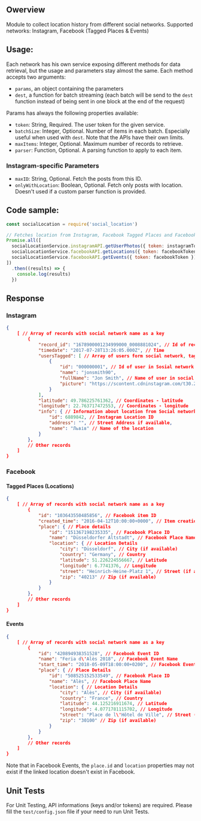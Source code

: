 ## Owerview
Module to collect location history from different social networks.
Supported networks: Instagram, Facebook (Tagged Places & Events)

## Usage:
Each network has his own service exposing different methods for data retrieval, but the usage and parameters stay almost the same.
Each method accepts two arguments:
* `params`, an object containing the parameters
* `dest`, a function for batch streaming (each batch will be send to the `dest` function instead of being sent in one block at the end of the request)

Params has always the following properties available:
* `token`: String, Required. The user token for the given service.
* `batchSize`: Integer, Optional. Number of items in each batch. Especially useful when used with `dest`. Note that the APIs have their own limits.
* `maxItems`: Integer, Optional. Maximum number of records to retrieve.
* `parser`: Function, Optional. A parsing function to apply to each item.

### Instagram-specific Parameters

* `maxID`: String, Optional. Fetch the posts from this ID.
* `onlyWithLocation`: Boolean, Optional. Fetch only posts with location. Doesn't used if a custom parser function is provided.

## Code sample:
```js
const socialLocation = require('social_location')

// Fetches location from Instagram, Facebook Tagged Places and Facebook Events
Promise.all([
  socialLocationService.instagramAPI.getUserPhotos({ token: instagramToken }),
  socialLocationService.facebookAPI.getLocations({ token: facebookToken }),
  socialLocationService.facebookAPI.getEvents({ token: facebookToken })
])
  .then((results) => {
    console.log(results)
  })
```

## Response

### Instagram

```json
{
    [ // Array of records with social network name as a key
        {
            "record_id": "1678900001234999000_0008881024", // Id of record if social network
            "timedate": "2017-07-28T13:26:05.000Z", // Time
            "usersTagged": [ // Array of users form social network, tagged on the record
                {
                    "id": "000000001", // Id of user in Sosial network
                    "name": "jonsmith90",
                    "fullName": "Jon Smith", // Name of user in social network
                    "picture": "https://scontent.cdninstagram.com/t30.2885-19/s150x150/16465407_134027990443410_7777777728803741696_a.jpg"
                }
            ],
            "latitude": 49.786225761362, // Coordinates - latitude
            "longitude": 22.763717472553, // Coordinates - longitude
            "info": { // Information about location from Social network
                "id": 6889842, // Instagram Location ID
                "address": "", // Street Address if available,
                "name": "Львів" // Name of the location
            }
        },
        // Other records
    ]
}
```

### Facebook

#### Tagged Places (Locations)

```json
{
    [ // Array of records with social network name as a key
        {
            "id": "103643550485856", // Facebook item ID
            "created_time": "2016-04-12T10:00:00+0000", // Item creation time
            "place": { // Place details
                "id": "151367198235335", // Facebook Place ID
                "name": "Düsseldorfer Altstadt", // Facebook Place Name
                "location": { // Location Details
                    "city": "Düsseldorf", // City (if available)
                    "country": "Germany", // Country
                    "latitude": 51.226224556667, // Latitude
                    "longitude": 6.7741376, // Longitude
                    "street": "Heinrich-Heine-Platz 1", // Street (if available)
                    "zip": "40213" // Zip (if available)
                }
            }
        },
        // Other records
    ]
}
```

#### Events

```json
{
    [ // Array of records with social network name as a key
        {
            "id": "420894938351528", // Facebook Event ID
            "name": "Feria d\'Alès 2018", // Facebook Event Name
            "start_time": "2018-05-09T18:00:00+0200", // Facebook Event Start Time
            "place": { // Place Details
                "id": "508525152533549", // Facebook Place ID
                "name": "Alès", // Facebook Place Name
                "location": { // Location Details
                    "city": "Alès", // City (if available)
                    "country": "France", // Country
                    "latitude": 44.125216911674, // Latitude
                    "longitude": 4.0771781115702, // Longitude
                    "street": "Place de l\'Hôtel de Ville", // Street (if available)
                    "zip": "30100" // Zip (if available)
                }
            }
        },
        // Other records
    ]
}
```

Note that in Facebook Events, the `place.id` and `location` properties may not exist if the linked location doesn't exist in Facebook.

## Unit Tests
For Unit Testing, API informations (keys and/or tokens) are required. Please fill the `test/config.json` file if your need to run Unit Tests.
